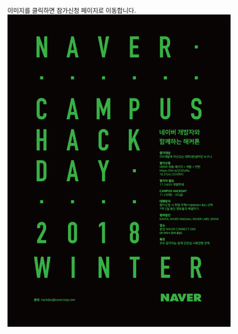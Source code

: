 이미지를 클릭하면 참가신청 페이지로 이동합니다.
<a href="https://recruit.navercorp.com/naver/job/detail/developer?annoId=20000984&classId=&jobId=&entTypeCd=004&searchTxt=" target="_blank"><img src="/18HACKDAY_W_cover.png"></a>
